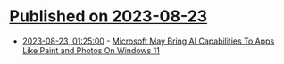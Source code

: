 # [Published on 2023-08-23](index.md)

* [2023-08-23, 01:25:00](https://tech.slashdot.org/story/23/08/22/2338200/microsoft-may-bring-ai-capabilities-to-apps-like-paint-and-photos-on-windows-11?utm_source=rss1.0mainlinkanon&utm_medium=feed) - [Microsoft May Bring AI Capabilities To Apps Like Paint and Photos On Windows 11](https://tech.slashdot.org/story/23/08/22/2338200/microsoft-may-bring-ai-capabilities-to-apps-like-paint-and-photos-on-windows-11?utm_source=rss1.0mainlinkanon&utm_medium=feed)
